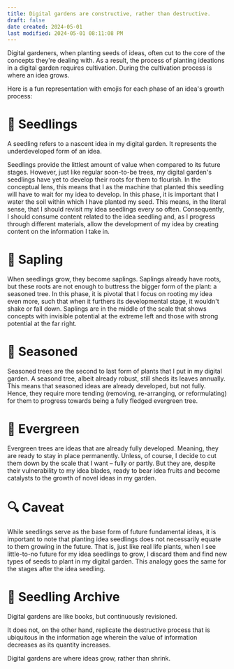 ```yaml
---
title: Digital gardens are constructive, rather than destructive.
draft: false
date created: 2024-05-01
last modified: 2024-05-01 08:11:08 PM
---
```


Digital gardeners, when planting seeds of ideas, often cut to the core of the concepts they're dealing with. As a result, the process of planting ideations in a digital garden requires cultivation. During the cultivation process is where an idea grows.

Here is a fun representation with emojis for each phase of an idea's growth process:

# 🌱 Seedlings

A seedling refers to a nascent idea in my digital garden. It represents the underdeveloped form of an idea.

Seedlings provide the littlest amount of value when compared to its future stages. However, just like regular soon-to-be trees, my digital garden's seedlings have yet to develop their roots for them to flourish. In the conceptual lens, this means that I as the machine that planted this seedling will have to wait for my idea to develop. In this phase, it is important that I water the soil within which I have planted my seed. This means, in the literal sense, that I should revisit my idea seedlings every so often. Consequently, I should consume content related to the idea seedling and, as I progress through different materials, allow the development of my idea by creating content on the information I take in.

# 🌿 Sapling

When seedlings grow, they become saplings. Saplings already have roots, but these roots are not enough to buttress the bigger form of the plant: a seasoned tree. In this phase, it is pivotal that I focus on rooting my idea even more, such that when it furthers its developmental stage, it wouldn't shake or fall down. Saplings are in the middle of the scale that shows concepts with invisible potential at the extreme left and those with strong potential at the far right.

# 🌳 Seasoned

Seasoned trees are the second to last form of plants that I put in my digital garden. A seasond tree, albeit already robust, still sheds its leaves annually. This means that seasoned ideas are already developed, but not fully. Hence, they require more tending (removing, re-arranging, or reformulating) for them to progress towards being a fully fledged evergreen tree.

# 🌲 Evergreen

Evergreen trees are ideas that are already fully developed. Meaning, they are ready to stay in place permanently. Unless, of course, I decide to cut them down by the scale that I want – fully or partly. But they are, despite their vulnerability to my idea blades, ready to bear idea fruits and become catalysts to the growth of novel ideas in my garden.

# 🔍 Caveat

While seedlings serve as the base form of future fundamental ideas, it is important to note that planting idea seedlings does not necessarily equate to them growing in the future. That is, just like real life plants, when I see little-to-no future for my idea seedlings to grow, I discard them and find new types of seeds to plant in my digital garden. This analogy goes the same for the stages after the idea seedling.

# 🌱 Seedling Archive

Digital gardens are like books, but continuously revisioned.

It does not, on the other hand, replicate the destructive process that is ubiquitous in the information age wherein the value of information decreases as its quantity increases.

Digital gardens are where ideas grow, rather than shrink.
